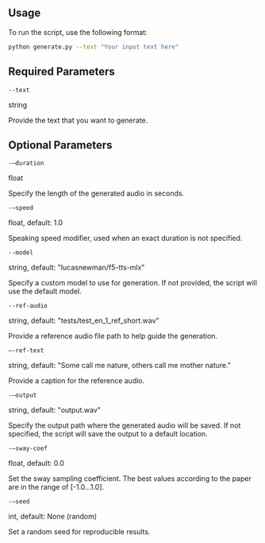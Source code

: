 
## Usage

To run the script, use the following format:

```bash
python generate.py --text "Your input text here"
```

## Required Parameters

`--text`

string

Provide the text that you want to generate.

## Optional Parameters

`-–duration`

float

Specify the length of the generated audio in seconds.


`-–speed`

float, default: 1.0

Speaking speed modifier, used when an exact duration is not specified.


`--model`

string, default: "lucasnewman/f5-tts-mlx"

Specify a custom model to use for generation. If not provided, the script will use the default model.


`--ref-audio`

string, default: "tests/test_en_1_ref_short.wav"

Provide a reference audio file path to help guide the generation.


`–-ref-text`

string, default: "Some call me nature, others call me mother nature." 

Provide a caption for the reference audio.


`-–output`

string, default: "output.wav"

Specify the output path where the generated audio will be saved. If not specified, the script will save the output to a default location.


`-–sway-coef`

float, default: 0.0

Set the sway sampling coefficient. The best values according to the paper are in the range of [-1.0...1.0].


`-–seed`

int, default: None (random)

Set a random seed for reproducible results.
